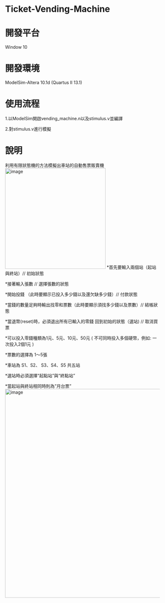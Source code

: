 # Ticket-Vending-Machine

# 開發平台
Window 10

# 開發環境
ModelSim-Altera 10.1d (Quartus II 13.1)

# 使用流程
1.以ModelSim開啟vending_machine.n以及stimulus.v並編譯

2.對stimulus.v進行模擬

# 說明
利用有限狀態機的方法模擬出車站的自動售票販賣機
<img width="327" alt="image" src="https://user-images.githubusercontent.com/95215851/191296655-7378a83b-36a3-4661-b6b8-6ce3ae59abe3.png">
*首先要輸入兩個站（起站與終站）// 初始狀態

*接著輸入張數 // 選擇張數的狀態

*開始投錢 （此時要顯示已投入多少錢以及還欠缺多少錢）// 付款狀態

*當錢的數量足夠時輸出找零和票數（此時要顯示須找多少錢以及票數）// 結帳狀態

*當退幣(reset)時，必須退出所有已輸入的零錢 回到初始的狀態（選站) // 取消買票

*可以投入零錢種類為1元、5元、10元、50元 ( 不可同時投入多個硬幣，例如: 一次投入2個1元 )

*票數的選擇為 1～5張 

*車站為 S1、S2、 S3、S4、S5 共五站

*選站時必須選擇“起點站”與“終點站”

*當起站與終站相同時則為”月台票”
<img width="678" alt="image" src="https://user-images.githubusercontent.com/95215851/191297466-ce274983-06c8-4157-ae16-52af6fb4da5e.png">

